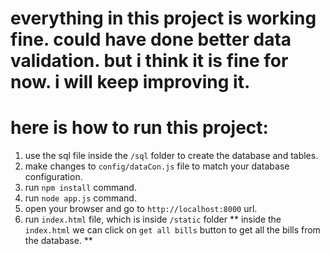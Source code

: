 # everything in this project  is working fine. could have done better data validation. but i think it is fine for now. i will keep improving it.

# here is how to run this project:

1. use the sql file inside the `/sql` folder to create the database and tables.
2. make changes to `config/dataCon.js` file to match your database configuration.
3. run `npm install` command.
4. run `node app.js` command.
5. open your browser and go to `http://localhost:8000` url.
6. run `index.html` file, which is inside `/static` folder
** inside the `index.html` we can click on `get all bills` button to get all the bills from the database. **
